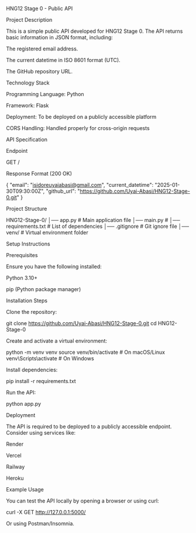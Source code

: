 HNG12 Stage 0 - Public API

Project Description

This is a simple public API developed for HNG12 Stage 0. The API returns basic information in JSON format, including:

The registered email address.

The current datetime in ISO 8601 format (UTC).

The GitHub repository URL.

Technology Stack

Programming Language: Python

Framework: Flask

Deployment: To be deployed on a publicly accessible platform

CORS Handling: Handled properly for cross-origin requests

API Specification

Endpoint

GET /

Response Format (200 OK)

{
  "email": "isidoreuyaiabasi@gmail.com",
  "current_datetime": "2025-01-30T09:30:00Z",
  "github_url": "https://github.com/Uyai-Abasi/HNG12-Stage-0.git"
}

Project Structure

HNG12-Stage-0/
│── app.py            # Main application file
│── main.py           # 
│── requirements.txt  # List of dependencies
│── .gitignore        # Git ignore file
│── venv/             # Virtual environment folder

Setup Instructions

Prerequisites

Ensure you have the following installed:

Python 3.10+

pip (Python package manager)

Installation Steps

Clone the repository:

git clone https://github.com/Uyai-Abasi/HNG12-Stage-0.git
cd HNG12-Stage-0

Create and activate a virtual environment:

python -m venv venv
source venv/bin/activate   # On macOS/Linux
venv\Scripts\activate      # On Windows

Install dependencies:

pip install -r requirements.txt

Run the API:

python app.py

Deployment

The API is required to be deployed to a publicly accessible endpoint. Consider using services like:

Render

Vercel

Railway

Heroku

Example Usage

You can test the API locally by opening a browser or using curl:

curl -X GET http://127.0.0.1:5000/

Or using Postman/Insomnia.
